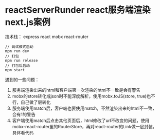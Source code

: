 # reactServerRunder react服务端渲染next.js案例
技术栈： express react mobx react-router


```
// 调试模式启动
npm run dev
// 打包
npm run release
// 打包后启动
npm start
```

遇到的一些问题：
1. 服务端渲染出来的html和客户端第一次渲染的html不一致是会有警告
2. mobx的store转化成json时不能深度解析，使用mobx.toJS(store, true)也不行，自己做了层转化
3. 服务端使用match后，客户端也要使用match，不然渲染出来的html不一致，会有1的警告
4. 客户端使用match后点击其他页面后，html修改了url不改变的问题，使用mobx-react-router里的RouterStore，再对react-router的Link做一层封装，具体看代码
